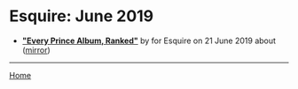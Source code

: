 # Esquire: June 2019

 - [**"Every Prince Album, Ranked"**](https://www.esquire.com/entertainment/music/g28126488/best-prince-albums-ranked/) by  for Esquire on 21 June 2019 about  ([mirror](https://web.archive.org/web/*/https://www.esquire.com/entertainment/music/g28126488/best-prince-albums-ranked/))

----

[Home](./)
